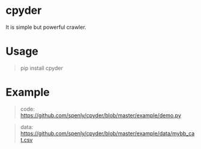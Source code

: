 cpyder
===

It is simple but powerful crawler.


Usage
===

 > pip install cpyder
 
 
Example
===

> code: https://github.com/spenly/cpyder/blob/master/example/demo.py

> data: https://github.com/spenly/cpyder/blob/master/example/data/mybb_cat.csv
